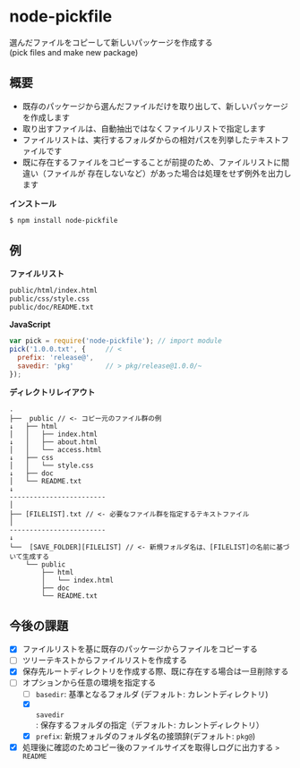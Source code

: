 # node-pickfile

選んだファイルをコピーして新しいパッケージを作成する  
(pick files and make new package)

## 概要

- 既存のパッケージから選んだファイルだけを取り出して、新しいパッケージを作成します
- 取り出すファイルは、自動抽出ではなくファイルリストで指定します
- ファイルリストは、実行するフォルダからの相対パスを列挙したテキストファイルです
- 既に存在するファイルをコピーすることが前提のため、ファイルリストに間違い（ファイルが
存在しないなど）があった場合は処理をせず例外を出力します


__インストール__

```sh
$ npm install node-pickfile
```


## 例

__ファイルリスト__

```txt
public/html/index.html
public/css/style.css
public/doc/README.txt
```

__JavaScript__

```js
var pick = require('node-pickfile'); // import module
pick('1.0.0.txt', {     // <
  prefix: 'release@',
  savedir: 'pkg'        // > pkg/release@1.0.0/~
});
```


__ディレクトリレイアウト__

```
.
├──  public // <- コピー元のファイル群の例
↓   ├── html
│   │   ├── index.html
↓   │   ├── about.html
│   │   └── access.html
↓   ├── css
│   │   └── style.css
↓   ├── doc
│   └── README.txt
↓
---︎---------------------
│
├── [FILELIST].txt // <- 必要なファイル群を指定するテキストファイル
│
---︎---------------------
↓
└──  [SAVE_FOLDER][FILELIST] // <- 新規フォルダ名は、[FILELIST]の名前に基づいて生成する
    └── public
        ├── html
        │   └── index.html
        ├── doc
        └── README.txt
```


## 今後の課題

- [x] ファイルリストを基に既存のパッケージからファイルをコピーする
- [ ] ツリーテキストからファイルリストを作成する
- [x] 保存先ルートディレクトリを作成する際、既に存在する場合は一旦削除する
- [ ] オプションから任意の環境を指定する
    - [ ] `basedir`: 基準となるフォルダ (デフォルト: カレントディレクトリ)
    - [x] `savedir`: 保存するフォルダの指定（デフォルト: カレントディレクトリ）
    - [x] `prefix`: 新規フォルダのフォルダ名の接頭辞(デフォルト: `pkg@`)
- [x] 処理後に確認のためコピー後のファイルサイズを取得しログに出力する `> README`
